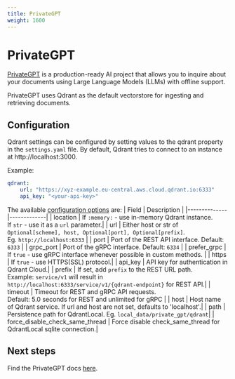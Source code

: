 ```yaml
---
title: PrivateGPT
weight: 1600
---
```


# PrivateGPT

[PrivateGPT](https://docs.privategpt.dev/) is a production-ready AI project that allows you to inquire about your documents using Large Language Models (LLMs) with offline support.

PrivateGPT uses Qdrant as the default vectorstore for ingesting and retrieving documents.

## Configuration

Qdrant settings can be configured by setting values to the qdrant property in the `settings.yaml` file. By default, Qdrant tries to connect to an instance at http://localhost:3000.

Example: 
```yaml
qdrant:
    url: "https://xyz-example.eu-central.aws.cloud.qdrant.io:6333"
    api_key: "<your-api-key>"
```

The available [configuration options](https://docs.privategpt.dev/manual/storage/vector-stores#qdrant-configuration) are:
| Field        | Description |
|--------------|-------------|
| location     | If `:memory:` - use in-memory Qdrant instance.<br>If `str` - use it as a `url` parameter.|
| url          | Either host or str of `Optional[scheme], host, Optional[port], Optional[prefix]`.<br> Eg. `http://localhost:6333` |
| port         | Port of the REST API interface. Default: `6333` |
| grpc_port    | Port of the gRPC interface. Default: `6334` |
| prefer_grpc  | If `true` - use gRPC interface whenever possible in custom methods. |
| https        | If `true` - use HTTPS(SSL) protocol.|
| api_key      | API key for authentication in Qdrant Cloud.|
| prefix       | If set, add `prefix` to the REST URL path.<br>Example: `service/v1` will result in `http://localhost:6333/service/v1/{qdrant-endpoint}` for REST API.|
| timeout      | Timeout for REST and gRPC API requests.<br>Default: 5.0 seconds for REST and unlimited for gRPC |
| host         | Host name of Qdrant service. If url and host are not set, defaults to 'localhost'.|
| path         | Persistence path for QdrantLocal. Eg. `local_data/private_gpt/qdrant`|
| force_disable_check_same_thread         | Force disable check_same_thread for QdrantLocal sqlite connection.|

## Next steps

Find the PrivateGPT docs [here](https://docs.privategpt.dev/).
